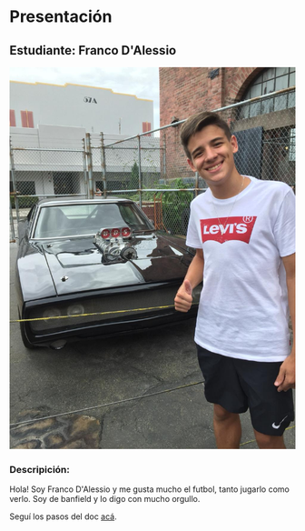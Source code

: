 # Presentación

## Estudiante: Franco D'Alessio

![mi foto](foto.jpeg)

### Descripición: 

Hola! Soy Franco D'Alessio y me gusta mucho el futbol, tanto jugarlo como verlo. Soy de banfield y lo digo con mucho orgullo.



Seguí los pasos del doc [acá](https://docs.google.com/document/d/e/2PACX-1vTNHQ5dzaVFhKPd4UxLOGhZa9Ix_bDgpyIftq4gqzz7674dHmHkcH2oH9TpQ_TsghZkiSPBoUm2ftzM/pub).
